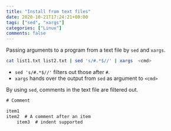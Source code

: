 ```yaml
---
title: "Install from text files"
date: 2020-10-21T17:24:21+08:00
tags: ["sed", "xargs"]
categories: ["Linux"]
comments: false
---
```


Passing arguments to a program from a text file by `sed` and `xargs`.

<!--more-->

```bash
cat list1.txt list2.txt | sed 's/#.*$//' | xargs  <cmd>
```

- `sed 's/#.*$//'` filters out those after `#`.
- `xargs` hands over the output from `sed` as argument to `<cmd>`

By using `sed`, comments in the text file are filtered out.

```txt
# Comment

item1
item2  # A comment after an item
    item3  # indent supported
```
